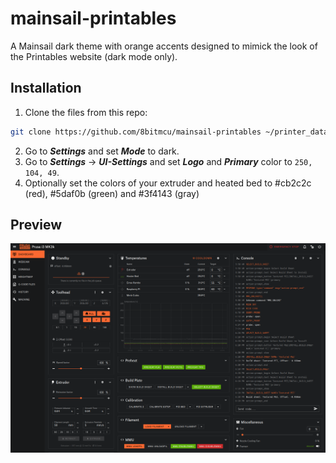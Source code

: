 # mainsail-printables
A Mainsail dark theme with orange accents designed to mimick the look of the Printables website (dark mode only).


## Installation
1. Clone the files from this repo:
```bash
git clone https://github.com/8bitmcu/mainsail-printables ~/printer_data/config/.theme
```
2. Go to ***Settings*** and set ***Mode*** to dark.
3. Go to ***Settings*** -> ***UI-Settings*** and set ***Logo*** and ***Primary*** color to `250, 104, 49`. 
4. Optionally set the colors of your extruder and heated bed to #cb2c2c (red), #5daf0b (green) and #3f4143 (gray)

## Preview
![Screenshot](./screenshot.png)
